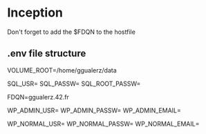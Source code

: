 # Inception

Don't forget to add the $FDQN to the hostfile


## .env file structure

VOLUME_ROOT=/home/ggualerz/data

SQL_USR=
SQL_PASSW=
SQL_ROOT_PASSW=

FDQN=ggualerz.42.fr


WP_ADMIN_USR=
WP_ADMIN_PASSW=
WP_ADMIN_EMAIL=

WP_NORMAL_USR=
WP_NORMAL_PASSW=
WP_NORMAL_EMAIL=
